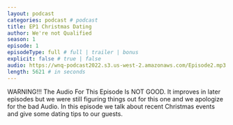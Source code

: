 ```yaml
---
layout: podcast
categories: podcast # podcast
title: EP1 Christmas Dating
author: We're not Qualified 
season: 1
episode: 1
episodeType: full # full | trailer | bonus
explicit: false # true | false
audio: https://wnq-podcast2022.s3.us-west-2.amazonaws.com/Episode2.mp3
length: 5621 # in seconds
---
```

WARNING!!! The Audio For This Episode Is NOT GOOD. It improves in later episodes but we were still figuring things out for this one and we apologize for the bad Audio.
In this episode we talk about recent Christmas events and give some dating tips to our guests.